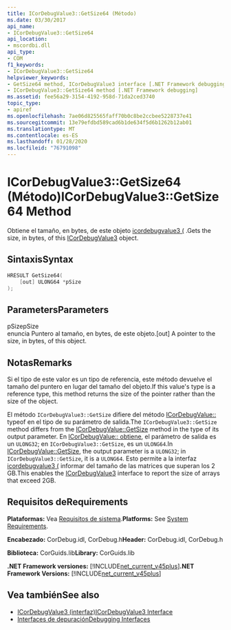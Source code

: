 ```yaml
---
title: ICorDebugValue3::GetSize64 (Método)
ms.date: 03/30/2017
api_name:
- ICorDebugValue3::GetSize64
api_location:
- mscordbi.dll
api_type:
- COM
f1_keywords:
- ICorDebugValue3::GetSize64
helpviewer_keywords:
- GetSize64 method, ICorDebugValue3 interface [.NET Framework debugging]
- ICorDebugValue3::GetSize64 method [.NET Framework debugging]
ms.assetid: fee56a29-3154-4192-958d-71da2ced3740
topic_type:
- apiref
ms.openlocfilehash: 7ae06d825565faff70b0c8be2ccbee5228737e41
ms.sourcegitcommit: 13e79efdbd589cad6b1de634f5d6b1262b12ab01
ms.translationtype: MT
ms.contentlocale: es-ES
ms.lasthandoff: 01/28/2020
ms.locfileid: "76791098"
---
```

# <a name="icordebugvalue3getsize64-method"></a><span data-ttu-id="c4179-102">ICorDebugValue3::GetSize64 (Método)</span><span class="sxs-lookup"><span data-stu-id="c4179-102">ICorDebugValue3::GetSize64 Method</span></span>
<span data-ttu-id="c4179-103">Obtiene el tamaño, en bytes, de este objeto [icordebugvalue3 (](icordebugvalue3-interface.md) .</span><span class="sxs-lookup"><span data-stu-id="c4179-103">Gets the size, in bytes, of this [ICorDebugValue3](icordebugvalue3-interface.md) object.</span></span>  
  
## <a name="syntax"></a><span data-ttu-id="c4179-104">Sintaxis</span><span class="sxs-lookup"><span data-stu-id="c4179-104">Syntax</span></span>  
  
```cpp  
HRESULT GetSize64(  
    [out] ULONG64 *pSize  
);  
```  
  
## <a name="parameters"></a><span data-ttu-id="c4179-105">Parameters</span><span class="sxs-lookup"><span data-stu-id="c4179-105">Parameters</span></span>  
 <span data-ttu-id="c4179-106">pSize</span><span class="sxs-lookup"><span data-stu-id="c4179-106">pSize</span></span>  
 <span data-ttu-id="c4179-107">enuncia Puntero al tamaño, en bytes, de este objeto.</span><span class="sxs-lookup"><span data-stu-id="c4179-107">[out] A pointer to the size, in bytes, of this object.</span></span>  
  
## <a name="remarks"></a><span data-ttu-id="c4179-108">Notas</span><span class="sxs-lookup"><span data-stu-id="c4179-108">Remarks</span></span>  
 <span data-ttu-id="c4179-109">Si el tipo de este valor es un tipo de referencia, este método devuelve el tamaño del puntero en lugar del tamaño del objeto.</span><span class="sxs-lookup"><span data-stu-id="c4179-109">If this value's type is a reference type, this method returns the size of the pointer rather than the size of the object.</span></span>  
  
 <span data-ttu-id="c4179-110">El método `ICorDebugValue3::GetSize` difiere del método [ICorDebugValue::](icordebugvalue-getsize-method.md) typeof en el tipo de su parámetro de salida.</span><span class="sxs-lookup"><span data-stu-id="c4179-110">The `ICorDebugValue3::GetSize` method differs from the [ICorDebugValue::GetSize](icordebugvalue-getsize-method.md) method in the type of its output parameter.</span></span> <span data-ttu-id="c4179-111">En [ICorDebugValue:: obtiene](icordebugvalue-getsize-method.md), el parámetro de salida es un `ULONG32`; en `ICorDebugValue3::GetSize`, es un `ULONG64`.</span><span class="sxs-lookup"><span data-stu-id="c4179-111">In [ICorDebugValue::GetSize](icordebugvalue-getsize-method.md), the output parameter is a `ULONG32`; in `ICorDebugValue3::GetSize`, it is a `ULONG64`.</span></span> <span data-ttu-id="c4179-112">Esto permite a la interfaz [icordebugvalue3 (](icordebugvalue3-interface.md) informar del tamaño de las matrices que superan los 2 GB.</span><span class="sxs-lookup"><span data-stu-id="c4179-112">This enables the [ICorDebugValue3](icordebugvalue3-interface.md) interface to report the size of arrays that exceed 2GB.</span></span>  
  
## <a name="requirements"></a><span data-ttu-id="c4179-113">Requisitos de</span><span class="sxs-lookup"><span data-stu-id="c4179-113">Requirements</span></span>  
 <span data-ttu-id="c4179-114">**Plataformas:** Vea [Requisitos de sistema](../../../../docs/framework/get-started/system-requirements.md).</span><span class="sxs-lookup"><span data-stu-id="c4179-114">**Platforms:** See [System Requirements](../../../../docs/framework/get-started/system-requirements.md).</span></span>  
  
 <span data-ttu-id="c4179-115">**Encabezado:** CorDebug.idl, CorDebug.h</span><span class="sxs-lookup"><span data-stu-id="c4179-115">**Header:** CorDebug.idl, CorDebug.h</span></span>  
  
 <span data-ttu-id="c4179-116">**Biblioteca:** CorGuids.lib</span><span class="sxs-lookup"><span data-stu-id="c4179-116">**Library:** CorGuids.lib</span></span>  
  
 <span data-ttu-id="c4179-117">**.NET Framework versiones:** [!INCLUDE[net_current_v45plus](../../../../includes/net-current-v45plus-md.md)]</span><span class="sxs-lookup"><span data-stu-id="c4179-117">**.NET Framework Versions:** [!INCLUDE[net_current_v45plus](../../../../includes/net-current-v45plus-md.md)]</span></span>  
  
## <a name="see-also"></a><span data-ttu-id="c4179-118">Vea también</span><span class="sxs-lookup"><span data-stu-id="c4179-118">See also</span></span>

- [<span data-ttu-id="c4179-119">ICorDebugValue3 (interfaz)</span><span class="sxs-lookup"><span data-stu-id="c4179-119">ICorDebugValue3 Interface</span></span>](icordebugvalue3-interface.md)
- [<span data-ttu-id="c4179-120">Interfaces de depuración</span><span class="sxs-lookup"><span data-stu-id="c4179-120">Debugging Interfaces</span></span>](debugging-interfaces.md)
